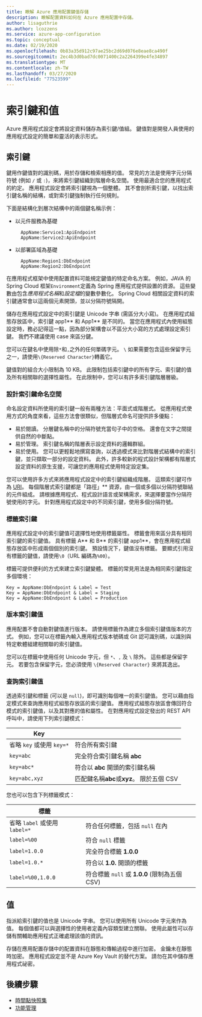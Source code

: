 ```yaml
---
title: 瞭解 Azure 應用配置鍵值存儲
description: 瞭解配置資料如何在 Azure 應用配置中存儲。
author: lisaguthrie
ms.author: lcozzens
ms.service: azure-app-configuration
ms.topic: conceptual
ms.date: 02/19/2020
ms.openlocfilehash: 0b83a35d912c97ae25bc2d69d076e8eae8ca490f
ms.sourcegitcommit: 2ec4b3d0bad7dc0071400c2a2264399e4fe34897
ms.translationtype: MT
ms.contentlocale: zh-TW
ms.lasthandoff: 03/27/2020
ms.locfileid: "77523599"
---
```

# <a name="keys-and-values"></a>索引鍵和值

Azure 應用程式設定會將設定資料儲存為索引鍵/值組。 鍵值對是開發人員使用的應用程式設定的簡單和靈活的表示形式。

## <a name="keys"></a>索引鍵

鍵用作鍵值對的識別碼，用於存儲和檢索相應的值。 常見的方法是使用字元分隔符號 (例如 `/` 或 `:`)，來將索引鍵組織到階層命名空間。 使用最適合您的應用程式的約定。 應用程式設定會將索引鍵視為一個整體。 其不會剖析索引鍵，以找出索引鍵名稱的結構，或對索引鍵強制執行任何規則。

下面是結構化到層次結構中的兩個鍵名稱示例：

* 以元件服務為基礎

        AppName:Service1:ApiEndpoint
        AppName:Service2:ApiEndpoint

* 以部署區域為基礎

        AppName:Region1:DbEndpoint
        AppName:Region2:DbEndpoint

在應用程式框架中使用配置資料可能規定鍵值的特定命名方案。 例如，JAVA 的 Spring Cloud 框架`Environment`定義為 Spring 應用程式提供設置的資源。  這些變數由包含*應用程式名稱*和*設定檔*的變數參數化。 Spring Cloud 相關設定資料的索引鍵通常會以這兩個元素開頭，並以分隔符號隔開。

儲存在應用程式設定中的索引鍵是 Unicode 字串 (需區分大小寫)。 在應用程式組態存放區中，索引鍵 app1** 和 App1** 是不同的。 當您在應用程式內使用組態設定時，務必記得這一點，因為部分架構會以不區分大小寫的方式處理設定索引鍵。 我們不建議使用 case 來區分鍵。

您可以在鍵名中使用除`*`和`,`之外的任何單碼字元。 `\`  如果需要包含這些保留字元之一，請使用`\{Reserved Character}`轉義它。 

鍵值對的組合大小限制為 10 KB。 此限制包括索引鍵中的所有字元、索引鍵的值及所有相關聯的選擇性屬性。 在此限制中，您可以有許多索引鍵階層層級。

### <a name="design-key-namespaces"></a>設計索引鍵命名空間

命名設定資料所使用的索引鍵一般有兩種方法：平面式或階層式。 從應用程式使用方式的角度來看，這些方法會很類似，但階層式命名可提供許多優點：

* 易於閱讀。 分層鍵名稱中的分隔符號充當句子中的空格。 還會在文字之間提供自然的中斷點。
* 易於管理。 索引鍵名稱的階層表示設定資料的邏輯群組。
* 易於使用。 您可以更輕鬆地撰寫查詢，以透過模式來比對階層式結構中的索引鍵，並只擷取一部分的設定資料。 此外，許多較新的程式設計架構都有階層式設定資料的原生支援，可讓您的應用程式使用特定設定集。

您可以使用許多方式來將應用程式設定中的索引鍵組織成階層。 這類索引鍵可作為 [URI](https://en.wikipedia.org/wiki/Uniform_Resource_Identifier)。 每個階層式索引鍵都是「路徑」** 資源，由一個或多個以分隔符號聯結的元件組成。 請根據應用程式、程式設計語言或架構需求，來選擇要當作分隔符號使用的字元。 針對應用程式設定中的不同索引鍵，使用多個分隔符號。

### <a name="label-keys"></a>標籤索引鍵

應用程式設定中的索引鍵值可選擇性地使用標籤屬性。 標籤會用來區分具有相同索引鍵的索引鍵值。 具有標籤 A** 和 B** 的索引鍵 app1**，會在應用程式組態存放區中形成兩個個別的索引鍵。 預設情況下，鍵值沒有標籤。 要顯式引用沒有標籤的鍵值，請使用`\0`（URL 編碼為`%00`）。

標籤可提供便利的方式來建立索引鍵變體。 標籤的常見用法是為相同索引鍵指定多個環境：

    Key = AppName:DbEndpoint & Label = Test
    Key = AppName:DbEndpoint & Label = Staging
    Key = AppName:DbEndpoint & Label = Production

### <a name="version-key-values"></a>版本索引鍵值

應用配置不會自動對鍵值進行版本。 請使用標籤作為建立多個索引鍵值版本的方式。 例如，您可以在標籤內輸入應用程式版本號碼或 Git 認可識別碼，以識別與特定軟體組建相關聯的索引鍵值。

您可以在標籤中使用任何 Unicode 字元，但 `*`、`,` 及 `\` 除外。 這些都是保留字元。 若要包含保留字元，您必須使用 `\{Reserved Character}` 來將其逸出。

### <a name="query-key-values"></a>查詢索引鍵值

透過索引鍵和標籤 (可以是 `null`)，即可識別每個唯一的索引鍵值。 您可以藉由指定模式來查詢應用程式組態存放區的索引鍵值。 應用程式組態存放區會傳回符合模式的索引鍵值，以及其對應的值和屬性。 在對應用程式設定發出的 REST API 呼叫中，請使用下列索引鍵模式：

| Key | |
|---|---|
| 省略 `key` 或使用 `key=*` | 符合所有索引鍵 |
| `key=abc` | 完全符合索引鍵名稱 **abc** |
| `key=abc*` | 符合以 **abc** 開頭的索引鍵名稱 |
| `key=abc,xyz` | 匹配鍵名稱**abc**或**xyz**。 限於五個 CSV |

您也可以包含下列標籤模式：

| 標籤 | |
|---|---|
| 省略 `label` 或使用 `label=*` | 符合任何標籤，包括 `null` 在內 |
| `label=%00` | 符合 `null` 標籤 |
| `label=1.0.0` | 完全符合標籤 **1.0.0** |
| `label=1.0.*` | 符合以 **1.0.** 開頭的標籤 |
| `label=%00,1.0.0` | 符合標籤 `null` 或 **1.0.0** (限制為五個 CSV) |

## <a name="values"></a>值

指派給索引鍵的值也是 Unicode 字串。 您可以使用所有 Unicode 字元來作為值。 每個值都可以與選擇性的使用者定義內容類型建立關聯。 使用此屬性可以存儲有關輔助應用程式正確處理該值的資訊。

存儲在應用配置存儲中的配置資料在靜態和傳輸過程中進行加密。 金鑰未在靜態時加密。 應用程式設定並不是 Azure Key Vault 的替代方案。 請勿在其中儲存應用程式祕密。

## <a name="next-steps"></a>後續步驟

* [時間點快照集](./concept-point-time-snapshot.md)  
* [功能管理](./concept-feature-management.md)  
